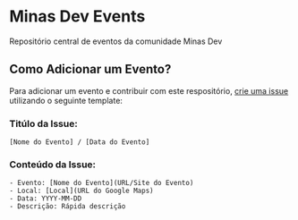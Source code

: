 # Minas Dev Events

Repositório central de eventos da comunidade Minas Dev

## Como Adicionar um Evento?

Para adicionar um evento e contribuir com este respositório, [crie uma issue](https://github.com/minasdev/minasdev-events/issues) utilizando o seguinte template:


### Titúlo da Issue:
```
[Nome do Evento] / [Data do Evento]
```

### Conteúdo da Issue:
```
- Evento: [Nome do Evento](URL/Site do Evento)
- Local: [Local](URL do Google Maps)
- Data: YYYY-MM-DD
- Descrição: Rápida descrição
```
